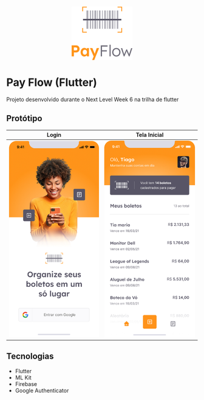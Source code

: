 <p align="center">
  <img src="./assets/images/logofull.png">
</p>

# Pay Flow (Flutter)

Projeto desenvolvido durante o Next Level Week 6 na trilha de flutter

## Protótipo

| Login                                             | Tela Inicial                                    |
| ------------------------------------------------- | ----------------------------------------------- |
| ![Tela de login do Pay Flow](./.github/login.jpg) | ![Tela inicial do Pay Flow](./.github/home.jpg) |

## Tecnologias

- Flutter
- ML Kit
- Firebase
- Google Authenticator
